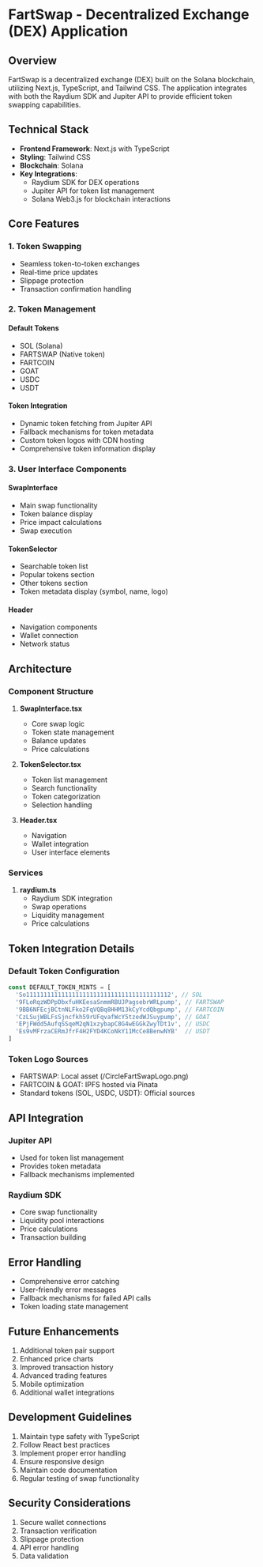 # FartSwap - Decentralized Exchange (DEX) Application

## Overview
FartSwap is a decentralized exchange (DEX) built on the Solana blockchain, utilizing Next.js, TypeScript, and Tailwind CSS. The application integrates with both the Raydium SDK and Jupiter API to provide efficient token swapping capabilities.

## Technical Stack
- **Frontend Framework**: Next.js with TypeScript
- **Styling**: Tailwind CSS
- **Blockchain**: Solana
- **Key Integrations**: 
  - Raydium SDK for DEX operations
  - Jupiter API for token list management
  - Solana Web3.js for blockchain interactions

## Core Features

### 1. Token Swapping
- Seamless token-to-token exchanges
- Real-time price updates
- Slippage protection
- Transaction confirmation handling

### 2. Token Management
#### Default Tokens
- SOL (Solana)
- FARTSWAP (Native token)
- FARTCOIN
- GOAT
- USDC
- USDT

#### Token Integration
- Dynamic token fetching from Jupiter API
- Fallback mechanisms for token metadata
- Custom token logos with CDN hosting
- Comprehensive token information display

### 3. User Interface Components
#### SwapInterface
- Main swap functionality
- Token balance display
- Price impact calculations
- Swap execution

#### TokenSelector
- Searchable token list
- Popular tokens section
- Other tokens section
- Token metadata display (symbol, name, logo)

#### Header
- Navigation components
- Wallet connection
- Network status

## Architecture

### Component Structure
1. **SwapInterface.tsx**
   - Core swap logic
   - Token state management
   - Balance updates
   - Price calculations

2. **TokenSelector.tsx**
   - Token list management
   - Search functionality
   - Token categorization
   - Selection handling

3. **Header.tsx**
   - Navigation
   - Wallet integration
   - User interface elements

### Services
1. **raydium.ts**
   - Raydium SDK integration
   - Swap operations
   - Liquidity management
   - Price calculations

## Token Integration Details

### Default Token Configuration
```typescript
const DEFAULT_TOKEN_MINTS = [
  'So11111111111111111111111111111111111111112', // SOL
  '9FLoRqzWDPpDbxfuHKEesaSnmmRBUJPagsebrWRLpump', // FARTSWAP
  '9BB6NFEcjBCtnNLFko2FqVQBq8HHM13kCyYcdQbgpump', // FARTCOIN
  'CzLSujWBLFsSjncfkh59rUFqvafWcY5tzedWJSuypump', // GOAT
  'EPjFWdd5AufqSSqeM2qN1xzybapC8G4wEGGkZwyTDt1v', // USDC
  'Es9vMFrzaCERmJfrF4H2FYD4KCoNkY11McCe8BenwNYB'  // USDT
]
```

### Token Logo Sources
- FARTSWAP: Local asset (/CircleFartSwapLogo.png)
- FARTCOIN & GOAT: IPFS hosted via Pinata
- Standard tokens (SOL, USDC, USDT): Official sources

## API Integration

### Jupiter API
- Used for token list management
- Provides token metadata
- Fallback mechanisms implemented

### Raydium SDK
- Core swap functionality
- Liquidity pool interactions
- Price calculations
- Transaction building

## Error Handling
- Comprehensive error catching
- User-friendly error messages
- Fallback mechanisms for failed API calls
- Token loading state management

## Future Enhancements
1. Additional token pair support
2. Enhanced price charts
3. Improved transaction history
4. Advanced trading features
5. Mobile optimization
6. Additional wallet integrations

## Development Guidelines
1. Maintain type safety with TypeScript
2. Follow React best practices
3. Implement proper error handling
4. Ensure responsive design
5. Maintain code documentation
6. Regular testing of swap functionality

## Security Considerations
1. Secure wallet connections
2. Transaction verification
3. Slippage protection
4. API error handling
5. Data validation
